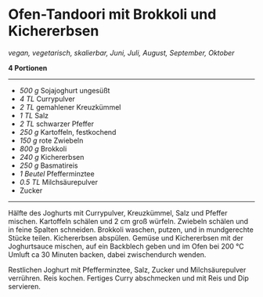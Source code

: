 # Ofen-Tandoori mit Brokkoli und Kichererbsen

*vegan, vegetarisch, skalierbar, Juni, Juli, August, September, Oktober*

**4 Portionen**

---

- *500 g* Sojajoghurt ungesüßt
- *4 TL* Currypulver
- *2 TL* gemahlener Kreuzkümmel
- *1 TL* Salz
- *2 TL* schwarzer Pfeffer
- *250 g* Kartoffeln, festkochend
- *150 g* rote Zwiebeln
- *800 g* Brokkoli
- *240 g* Kichererbsen
- *250 g* Basmatireis
- *1 Beutel* Pfefferminztee
- *0.5 TL* Milchsäurepulver
- Zucker

---

Hälfte des Joghurts mit Currypulver, Kreuzkümmel, Salz und Pfeffer mischen. Kartoffeln schälen und 2 cm groß würfeln. Zwiebeln schälen und in feine Spalten schneiden. Brokkoli waschen, putzen, und in mundgerechte Stücke teilen. Kichererbsen abspülen. Gemüse und Kichererbsen mit der Joghurtsauce mischen, auf ein Backblech geben und im Ofen bei 200 °C Umluft ca 30 Minuten backen, dabei zwischendurch wenden.

Restlichen Joghurt mit Pfefferminztee, Salz, Zucker und Milchsäurepulver verrühren. Reis kochen. Fertiges Curry abschmecken und mit Reis und Dip servieren.


